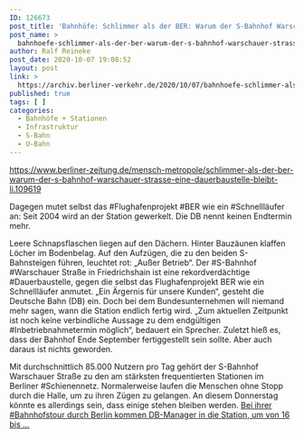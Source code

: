 ```yaml
---
ID: 126673
post_title: 'Bahnhöfe: Schlimmer als der BER: Warum der S-Bahnhof Warschauer Straße eine Dauerbaustelle bleibt Dagegen mutet selbst das Flughafenprojekt BER wie ein Schnellläufer an &#8230;, aus Berliner Zeitung'
post_name: >
  bahnhoefe-schlimmer-als-der-ber-warum-der-s-bahnhof-warschauer-strasse-eine-dauerbaustelle-bleibt-dagegen-mutet-selbst-das-flughafenprojekt-ber-wie-ein-schnelllaeufer-an-aus-berliner-zeitung
author: Ralf Reineke
post_date: 2020-10-07 19:08:52
layout: post
link: >
  https://archiv.berliner-verkehr.de/2020/10/07/bahnhoefe-schlimmer-als-der-ber-warum-der-s-bahnhof-warschauer-strasse-eine-dauerbaustelle-bleibt-dagegen-mutet-selbst-das-flughafenprojekt-ber-wie-ein-schnelllaeufer-an-aus-berliner-zeitung/
published: true
tags: [ ]
categories:
  - Bahnhöfe + Stationen
  - Infrastruktur
  - S-Bahn
  - U-Bahn
---
```

https://www.berliner-zeitung.de/mensch-metropole/schlimmer-als-der-ber-warum-der-s-bahnhof-warschauer-strasse-eine-dauerbaustelle-bleibt-li.109619

Dagegen mutet selbst das #Flughafenprojekt #BER wie ein #Schnellläufer an: Seit 2004 wird an der Station gewerkelt. Die DB nennt keinen Endtermin mehr.

Leere Schnapsflaschen liegen auf den Dächern. Hinter Bauzäunen klaffen Löcher im Bodenbelag. Auf den Aufzügen, die zu den beiden S-Bahnsteigen führen, leuchtet rot: „Außer Betrieb“. Der #S-Bahnhof #Warschauer Straße in Friedrichshain ist eine rekordverdächtige #Dauerbaustelle, gegen die selbst das Flughafenprojekt BER wie ein Schnellläufer anmutet. „Ein Ärgernis für unsere Kunden“, gesteht die Deutsche Bahn (DB) ein. Doch bei dem Bundesunternehmen will niemand mehr sagen, wann die Station endlich fertig wird. „Zum aktuellen Zeitpunkt ist noch keine verbindliche Aussage zu dem endgültigen #Inbetriebnahmetermin möglich“, bedauert ein Sprecher. Zuletzt hieß es, dass der Bahnhof Ende September fertiggestellt sein sollte. Aber auch daraus ist nichts geworden.

Mit durchschnittlich 85.000 Nutzern pro Tag gehört der S-Bahnhof Warschauer Straße zu den am stärksten frequentierten Stationen im Berliner #Schienennetz. Normalerweise laufen die Menschen ohne Stopp durch die Halle, um zu ihren Zügen zu gelangen. An diesem Donnerstag könnte es allerdings sein, dass einige stehen bleiben werden. <a href="https://www.berliner-zeitung.de/mensch-metropole/schlimmer-als-der-ber-warum-der-s-bahnhof-warschauer-strasse-eine-dauerbaustelle-bleibt-li.109619">Bei ihrer #Bahnhofstour durch Berlin kommen DB-Manager in die Station, um von 16 bis ...</a>